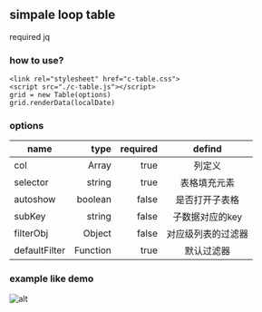 ## simpale loop table

required jq
### how to use? 
```
<link rel="stylesheet" href="c-table.css">
<script src="./c-table.js"></script>
grid = new Table(options)
grid.renderData(localDate)
```
### options
| name        | type    |  required  | defind  |
| --------   | -----:   | -----:  | :----: |
| col        | Array      |   true    | 列定义    |
| selector        | string      |   true    |  表格填充元素    |
| autoshow        | boolean      |   false    | 是否打开子表格    |
| subKey        | string      |   false    | 子数据对应的key    |
| filterObj        | Object      |   false    | 对应级列表的过滤器    |
| defaultFilter        | Function      |   true    | 默认过滤器    |

### example like demo

![alt](https://c-rick.github.io/images/c-table.png)

